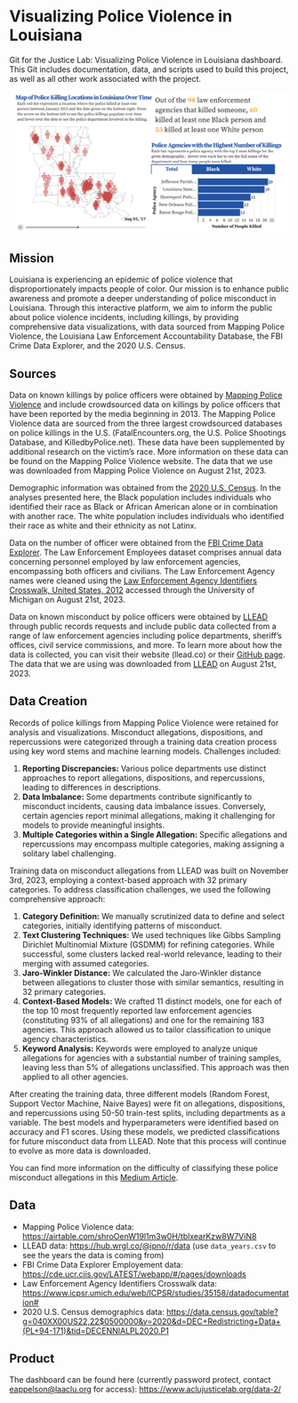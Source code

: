 # Visualizing Police Violence in Louisiana
Git for the Justice Lab: Visualizing Police Violence in Louisiana dashboard. This Git includes documentation, data, and scripts used to build this project, as well as all other work associated with the project.

<img src = https://github.com/aclu-national/JL_dashboard/blob/c9dff0e54754f8c63b683ff4e0241ba184d54a52/snippet/visual.png >

## Mission
Louisiana is experiencing an epidemic of police violence that disproportionately impacts people of color. Our mission is to enhance public awareness and promote a deeper understanding of police misconduct in Louisiana. Through this interactive platform, we aim to inform the public about police violence incidents, including killings, by providing comprehensive data visualizations, with data sourced from Mapping Police Violence, the Louisiana Law Enforcement Accountability Database, the FBI Crime Data Explorer, and the 2020 U.S. Census.

## Sources
Data on known killings by police officers were obtained by [Mapping Police Violence](https://airtable.com/shroOenW19l1m3w0H/tblxearKzw8W7ViN8) and include crowdsourced data on killings by police officers that have been reported by the media beginning in 2013. The Mapping Police Violence data are sourced from the three largest crowdsourced databases on police killings in the U.S. (FatalEncounters.org, the U.S. Police Shootings Database, and KilledbyPolice.net). These data have been supplemented by additional research on the victim’s race. More information on these data can be found on the Mapping Police Violence website. The data that we use was downloaded from Mapping Police Violence on August 21st, 2023.

Demographic information was obtained from the [2020 U.S. Census](https://data.census.gov/table?g=040XX00US22,22$0500000&y=2020&d=DEC+Redistricting+Data+(PL+94-171)&tid=DECENNIALPL2020.P1). In the analyses presented here, the Black population includes individuals who identified their race as Black or African American alone or in combination with another race. The white population includes individuals who identified their race as white and their ethnicity as not Latinx.

Data on the number of officer were obtained from the [FBI Crime Data Explorer](https://cde.ucr.cjis.gov/LATEST/webapp/#/pages/downloads). The Law Enforcement Employees dataset comprises annual data concerning personnel employed by law enforcement agencies, encompassing both officers and civilians. The Law Enforcement Agency names were cleaned using the [Law Enforcement Agency Identifiers Crosswalk, United States, 2012](https://www.icpsr.umich.edu/web/ICPSR/studies/35158/datadocumentation#) accessed through the University of Michigan on August 21st, 2023.

Data on known misconduct by police officers were obtained by [LLEAD](llead.co) through public records requests and include public data collected from a range of law enforcement agencies including police departments, sheriff’s offices, civil service commissions, and more. To learn more about how the data is collected, you can visit their website (llead.co) or their [GitHub page](https://github.com/ipno-llead). The data that we are using was downloaded from [LLEAD](https://hub.wrgl.co/@ipno/r/data) on August 21st, 2023.

## Data Creation
Records of police killings from Mapping Police Violence were retained for analysis and visualizations. Misconduct allegations, dispositions, and repercussions were categorized through a training data creation process using key word stems and machine learning models. Challenges included:

1. **Reporting Discrepancies:** Various police departments use distinct approaches to report allegations, dispositions, and repercussions, leading to differences in descriptions.
2. **Data Imbalance:** Some departments contribute significantly to misconduct incidents, causing data imbalance issues. Conversely, certain agencies report minimal allegations, making it challenging for models to provide meaningful insights.
3. **Multiple Categories within a Single Allegation:** Specific allegations and repercussions may encompass multiple categories, making assigning a solitary label challenging.

Training data on misconduct allegations from LLEAD was built on November 3rd, 2023, employing a context-based approach with 32 primary categories. To address classification challenges, we used the following comprehensive approach:

1. **Category Definition:** We manually scrutinized data to define and select categories, initially identifying patterns of misconduct.
2. **Text Clustering Techniques:** We used techniques like Gibbs Sampling Dirichlet Multinomial Mixture (GSDMM) for refining categories. While successful, some clusters lacked real-world relevance, leading to their merging with assumed categories.
3. **Jaro-Winkler Distance:** We calculated the Jaro-Winkler distance between allegations to cluster those with similar semantics, resulting in 32 primary categories.
4. **Context-Based Models:** We crafted 11 distinct models, one for each of the top 10 most frequently reported law enforcement agencies (constituting 93% of all allegations) and one for the remaining 183 agencies. This approach allowed us to tailor classification to unique agency characteristics.
5. **Keyword Analysis:** Keywords were employed to analyze unique allegations for agencies with a substantial number of training samples, leaving less than 5% of allegations unclassified. This approach was then applied to all other agencies.

After creating the training data, three different models (Random Forest, Support Vector Machine, Naive Bayes) were fit on allegations, dispositions, and repercussions using 50-50 train-test splits, including departments as a variable. The best models and hyperparameters were identified based on accuracy and F1 scores. Using these models, we predicted classifications for future misconduct data from LLEAD. Note that this process will continue to evolve as more data is downloaded.

You can find more information on the difficulty of classifying these police misconduct allegations in this [Medium Article](https://medium.com/@eappelson/navigating-the-complexity-of-classifying-police-misconduct-allegations-in-louisiana-0dd107ca7531).

## Data
- Mapping Police Violence data: https://airtable.com/shroOenW19l1m3w0H/tblxearKzw8W7ViN8
- LLEAD data: https://hub.wrgl.co/@ipno/r/data (use `data_years.csv` to see the years the data is coming from)
- FBI Crime Data Explorer Employement data: https://cde.ucr.cjis.gov/LATEST/webapp/#/pages/downloads
- Law Enforcement Agency Identifiers Crosswalk data: https://www.icpsr.umich.edu/web/ICPSR/studies/35158/datadocumentation#
- 2020 U.S. Census demographics data: https://data.census.gov/table?g=040XX00US22,22$0500000&y=2020&d=DEC+Redistricting+Data+(PL+94-171)&tid=DECENNIALPL2020.P1

## Product
The dashboard can be found here (currently password protect, contact eappelson@laaclu.org for access): https://www.aclujusticelab.org/data-2/
